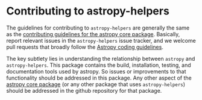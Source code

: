 Contributing to astropy-helpers
===============================

The guidelines for contributing to ``astropy-helpers`` are generally the same
as the 
[contributing guidelines for the astropy core package](http://github.com/astropy/astropy/blob/master/CONTRIBUTING.md). 
Basically, report relevant issues in the ``astropy-helpers`` issue tracker, 
and we welcome pull requests that broadly follow the 
[Astropy coding guidelines](http://docs.astropy.org/en/latest/development/codeguide.html).

The key subtlety lies in understanding the relationship between ``astropy`` and
``astropy-helpers``.  This package contains the build, installation, testing,
and documentation tools used by astropy.  So issues or improvements to that
functionality should be addressed in this package. Any other aspect of the 
[astropy core package](http://github.com/astropy/astropy) (or any other package
that uses ``astropy-helpers``) should be addressed in the github repository for
that package.
